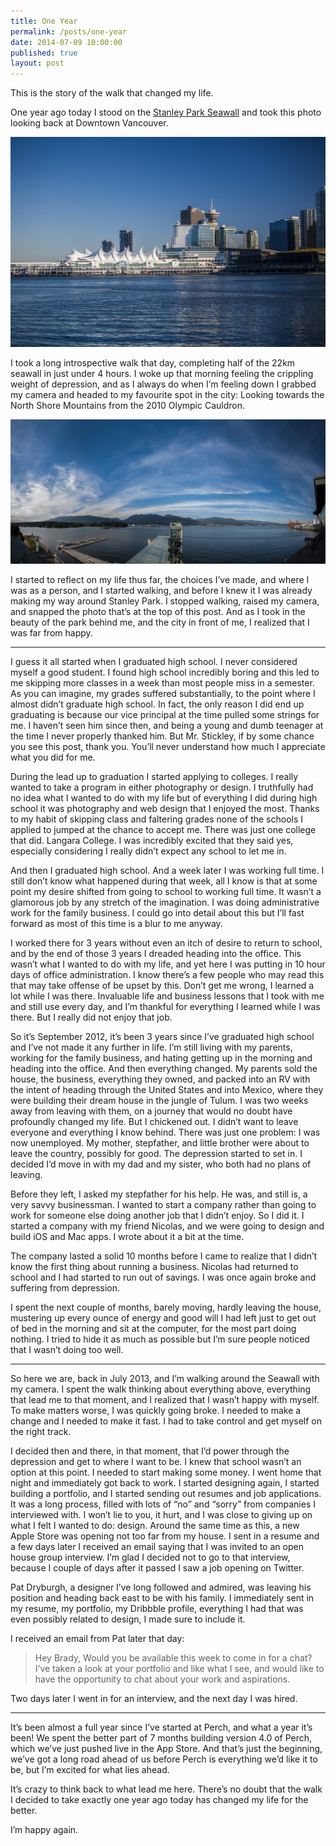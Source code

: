 ```yaml
---
title: One Year
permalink: /posts/one-year
date: 2014-07-09 10:00:00
published: true
layout: post
---
```


This is the story of the walk that changed my life.

One year ago today I stood on the [Stanley Park Seawall](http://vancouver.ca/parks-recreation-culture/seawall.aspx) and took this photo looking back at Downtown Vancouver.

<img src="/img/posts/downtown.jpg" alt="Downtown Vancouver">

I took a long introspective walk that day, completing half of the 22km seawall in just under 4 hours. I woke up that morning feeling the crippling weight of depression, and as I always do when I’m feeling down I grabbed my camera and headed to my favourite spot in the city: Looking towards the North Shore Mountains from the 2010 Olympic Cauldron.

<img src="/img/posts/north-shore.jpeg" alt="North Shore">

I started to reflect on my life thus far, the choices I’ve made, and where I was as a person, and I started walking, and before I knew it I was already making my way around Stanley Park. I stopped walking, raised my camera, and snapped the photo that’s at the top of this post. And as I took in the beauty of the park behind me, and the city in front of me, I realized that I was far from happy.

---

I guess it all started when I graduated high school. I never considered myself a good student. I found high school incredibly boring and this led to me skipping more classes in a week than most people miss in a semester. As you can imagine, my grades suffered substantially, to the point where I almost didn’t graduate high school. In fact, the only reason I did end up graduating is because our vice principal at the time pulled some strings for me. I haven’t seen him since then, and being a young and dumb teenager at the time I never properly thanked him. But Mr. Stickley, if by some chance you see this post, thank you. You’ll never understand how much I appreciate what you did for me.

During the lead up to graduation I started applying to colleges. I really wanted to take a program in either photography or design. I truthfully had no idea what I wanted to do with my life but of everything I did during high school it was photography and web design that I enjoyed the most. Thanks to my habit of skipping class and faltering grades none of the schools I applied to jumped at the chance to accept me. There was just one college that did. Langara College. I was incredibly excited that they said yes, especially considering I really didn’t expect any school to let me in.

And then I graduated high school. And a week later I was working full time. I still don’t know what happened during that week, all I know is that at some point my desire shifted from going to school to working full time. It wasn’t a glamorous job by any stretch of the imagination. I was doing administrative work for the family business. I could go into detail about this but I’ll fast forward as most of this time is a blur to me anyway.

I worked there for 3 years without even an itch of desire to return to school, and by the end of those 3 years I dreaded heading into the office. This wasn’t what I wanted to do with my life, and yet here I was putting in 10 hour days of office administration. I know there’s a few people who may read this that may take offense of be upset by this. Don’t get me wrong, I learned a lot while I was there. Invaluable life and business lessons that I took with me and still use every day, and I’m thankful for everything I learned while I was there. But I really did not enjoy that job.

So it’s September 2012, it’s been 3 years since I’ve graduated high school and I’ve not made it any further in life. I’m still living with my parents, working for the family business, and hating getting up in the morning and heading into the office. And then everything changed. My parents sold the house, the business, everything they owned, and packed into an RV with the intent of heading through the United States and into Mexico, where they were building their dream house in the jungle of Tulum. I was two weeks away from leaving with them, on a journey that would no doubt have profoundly changed my life. But I chickened out. I didn’t want to leave everyone and everything I know behind. There was just one problem: I was now unemployed. My mother, stepfather, and little brother were about to leave the country, possibly for good. The depression started to set in. I decided I’d move in with my dad and my sister, who both had no plans of leaving.

Before they left, I asked my stepfather for his help. He was, and still is, a very savvy businessman. I wanted to start a company rather than going to work for someone else doing another job that I didn’t enjoy. So I did it. I started a company with my friend Nicolas, and we were going to design and build iOS and Mac apps. I wrote about it a bit at the time.

The company lasted a solid 10 months before I came to realize that I didn’t know the first thing about running a business. Nicolas had returned to school and I had started to run out of savings. I was once again broke and suffering from depression.

I spent the next couple of months, barely moving, hardly leaving the house, mustering up every ounce of energy and good will I had left just to get out of bed in the morning and sit at the computer, for the most part doing nothing. I tried to hide it as much as possible but I’m sure people noticed that I wasn’t doing too well.

---

So here we are, back in July 2013, and I’m walking around the Seawall with my camera. I spent the walk thinking about everything above, everything that lead me to that moment, and I realized that I wasn’t happy with myself. To make matters worse, I was quickly going broke. I needed to make a change and I needed to make it fast. I had to take control and get myself on the right track.

I decided then and there, in that moment, that I’d power through the depression and get to where I want to be. I knew that school wasn’t an option at this point. I needed to start making some money. I went home that night and immediately got back to work. I started designing again, I started building a portfolio, and I started sending out resumes and job applications. It was a long process, filled with lots of “no” and “sorry” from companies I interviewed with. I won’t lie to you, it hurt, and I was close to giving up on what I felt I wanted to do: design. Around the same time as this, a new Apple Store was opening not too far from my house. I sent in a resume and a few days later I received an email saying that I was invited to an open house group interview. I’m glad I decided not to go to that interview, because I couple of days after it passed I saw a job opening on Twitter.

Pat Dryburgh, a designer I’ve long followed and admired, was leaving his position and heading back east to be with his family. I immediately sent in my resume, my portfolio, my Dribbble profile, everything I had that was even possibly related to design, I made sure to include it.

I received an email from Pat later that day:

> Hey Brady,
> Would you be available this week to come in for a chat? I’ve taken a look at your portfolio and like what I see, and would like to have the opportunity to chat about your work and aspirations.

Two days later I went in for an interview, and the next day I was hired.

---

It’s been almost a full year since I’ve started at Perch, and what a year it’s been! We spent the better part of 7 months building version 4.0 of Perch, which we’ve just pushed live in the App Store. And that’s just the beginning, we’ve got a long road ahead of us before Perch is everything we’d like it to be, but I’m excited for what lies ahead.

It’s crazy to think back to what lead me here. There’s no doubt that the walk I decided to take exactly one year ago today has changed my life for the better.

I’m happy again.